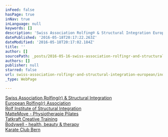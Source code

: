 ```yaml
---
inFeed: false
hasPage: true
inNav: true
inLanguage: null
keywords: []
description: 'Swiss Association Rolfing® & Structural Integration European Rolfing® Association Rolf Institute of Structural Integration MatteMove - Physiotherapie Pilates Tatkraft Creative Training Bodywell - health, beauty & therapy Karate Club Bern'
datePublished: '2016-05-18T20:17:22.263Z'
dateModified: '2016-05-18T20:17:02.184Z'
title: ''
author: []
sourcePath: _posts/2016-05-16-swiss-association-rolfingr-and-structural-integration-european.md
authors: []
publisher: null
starred: false
url: swiss-association-rolfingr-and-structural-integration-european/index.html
_type: WebPage

---
```

[Swiss Association Rolfing(r) & Structural Integration][0]  
[European Rolfing(r) Association][1]  
[Rolf Institute of Structural Integration][2]  
[MatteMove - Physiotherapie Pilates][3]  
[Tatkraft Creative Training][4]  
[Bodywell - health, beauty & therapy][5]  
[Karate Club Bern][6]

[0]: http://www.rolfing.ch/
[1]: http://www.rolfing.org/index.php?id=18&L=2
[2]: http://www.rolf.org/
[3]: http://www.mattemove.ch/
[4]: http://www.tatkraft-training.ch/index.php
[5]: http://www.body-well.ch/
[6]: http://www.karateclubbern.ch/kcb